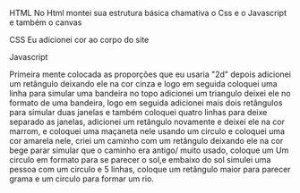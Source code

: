 HTML
No Html montei sua estrutura básica chamativa o Css e o Javascript e também o canvas

CSS
Eu adicionei cor ao corpo do site

Javascript

Primeira mente colocada as proporções que eu usaria "2d"
depois adicionei um retângulo deixando ele na cor cinza e logo em seguida coloquei uma linha para simular uma bandeira no topo adicionei um triangulo deixei ele no formato de uma bandeira, logo em seguida adicionei mais dois retângulos para simular duas janelas e também coloquei quatro linhas para deixe separado as janelas, adicionei um retângulo novamente e deixei ele na cor marrom, e coloquei uma maçaneta nele usando um circulo e coloquei uma cor amarela nele, criei um caminho com um retângulo deixando ele na cor bege parar simular que o caminho era antigo/ muito usado, coloque um Um circulo em formato para se parecer o sol,e embaixo do sol simulei uma pessoa com um circulo e 5 linhas, coloque um retângulo maior para parecer grama e um circulo para formar um rio.
